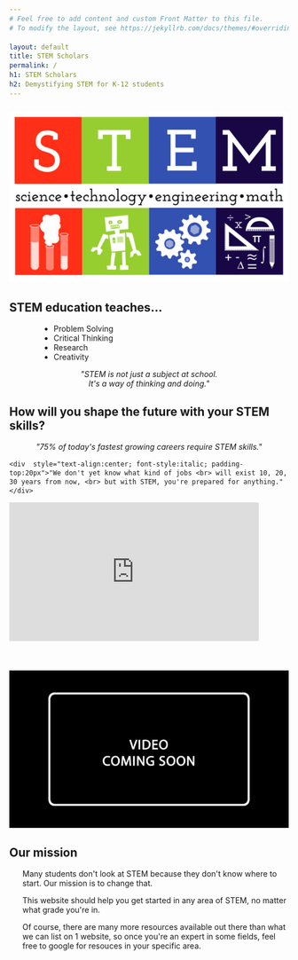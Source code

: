 ```yaml
---
# Feel free to add content and custom Front Matter to this file.
# To modify the layout, see https://jekyllrb.com/docs/themes/#overriding-theme-defaults

layout: default
title: STEM Scholars
permalink: /
h1: STEM Scholars
h2: Demystifying STEM for K-12 students
---
```

<section50>
  <img class="section50left" style="padding-top: 10px;" src="/assets/images/STEM1.jpeg">
  <div class="section50right">
    <h2>STEM education teaches...</h2> 
    <ul class="yes" style="padding-left:80px"> 
    <li>Problem Solving</li>
    <li>Critical Thinking</li>
    <li>Research</li>
    <li>Creativity</li>
    </ul>
    <div style="text-align:center; font-style:italic;">"STEM is not just a subject at school. <br> It's a way of thinking and doing." </div>
  </div>
</section50>

<section50>
  <div class="section50left">
    <h2>How will you shape the future with your STEM skills?</h2>
    <div style="text-align:center; font-style:italic;"> "75% of today's fastest growing careers require STEM skills."</div> 

    <div  style="text-align:center; font-style:italic; padding-top:20px">"We don't yet know what kind of jobs <br> will exist 10, 20, 30 years from now, <br> but with STEM, you're prepared for anything." </div>
  </div>
  <div class="section50right">
    <iframe src="https://www.youtube.com/embed/fH5iLx_jCUk" scrolling="no" allowfullscreen="" width="450" height="250" frameborder="0"><br/></iframe>
  </div>
</section50>

<section50>
  <img class="section50left" style="padding-top: 50px;" src="/assets/images/VideoComingSoon.jpg">
  <!--div class="section50left" style="padding-top: 50px;">
    <iframe src="https://www.youtube.com/embed/rmCfrV653Xo" scrolling="no" allowfullscreen="" width="450" height="250" frameborder="0"><br/></iframe>
  </div-->
  <div class="section50right">
    <h2>Our mission</h2>   
    <ul> Many students don't look at STEM because they don't know where to start. Our mission is to change that. </ul>
    <ul> This website should help you get started in any area of STEM, no matter what grade you're in. </ul>
    <ul> Of course, there are many more resources available out there than what we can list on 1 website, so once you're an expert in some fields, feel free to google for resouces in your specific area. </ul>
  </div>
</section50>
